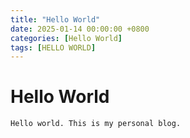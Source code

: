 ```yaml
---
title: "Hello World"
date: 2025-01-14 00:00:00 +0800
categories: [Hello World]
tags: [HELLO WORLD]
---
```


# Hello World

```bash
Hello world. This is my personal blog.
```